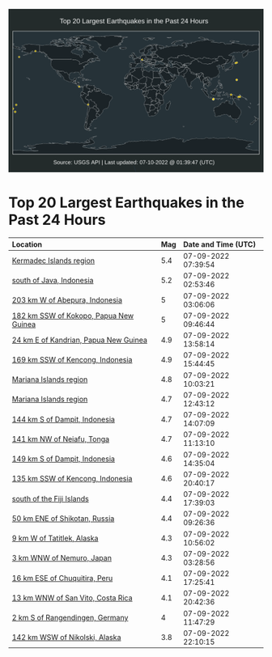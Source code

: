 ![Map](./map.png)

# Top 20 Largest Earthquakes in the Past 24 Hours

| Location | Mag | Date and Time (UTC) |
|:---|:---|:---|
| [Kermadec Islands region](https://earthquake.usgs.gov/earthquakes/eventpage/us6000i167) | 5.4 | 07-09-2022 07:39:54 |
| [south of Java, Indonesia](https://earthquake.usgs.gov/earthquakes/eventpage/us6000i14h) | 5.2 | 07-09-2022 02:53:46 |
| [203 km W of Abepura, Indonesia](https://earthquake.usgs.gov/earthquakes/eventpage/us6000i14j) | 5 | 07-09-2022 03:06:06 |
| [182 km SSW of Kokopo, Papua New Guinea](https://earthquake.usgs.gov/earthquakes/eventpage/us6000i16i) | 5 | 07-09-2022 09:46:44 |
| [24 km E of Kandrian, Papua New Guinea](https://earthquake.usgs.gov/earthquakes/eventpage/us6000i182) | 4.9 | 07-09-2022 13:58:14 |
| [169 km SSW of Kencong, Indonesia](https://earthquake.usgs.gov/earthquakes/eventpage/us6000i18m) | 4.9 | 07-09-2022 15:44:45 |
| [Mariana Islands region](https://earthquake.usgs.gov/earthquakes/eventpage/us6000i16k) | 4.8 | 07-09-2022 10:03:21 |
| [Mariana Islands region](https://earthquake.usgs.gov/earthquakes/eventpage/us6000i17n) | 4.7 | 07-09-2022 12:43:12 |
| [144 km S of Dampit, Indonesia](https://earthquake.usgs.gov/earthquakes/eventpage/us6000i184) | 4.7 | 07-09-2022 14:07:09 |
| [141 km NW of Neiafu, Tonga](https://earthquake.usgs.gov/earthquakes/eventpage/us6000i172) | 4.7 | 07-09-2022 11:13:10 |
| [149 km S of Dampit, Indonesia](https://earthquake.usgs.gov/earthquakes/eventpage/us6000i188) | 4.6 | 07-09-2022 14:35:04 |
| [135 km SSW of Kencong, Indonesia](https://earthquake.usgs.gov/earthquakes/eventpage/us6000i1a3) | 4.6 | 07-09-2022 20:40:17 |
| [south of the Fiji Islands](https://earthquake.usgs.gov/earthquakes/eventpage/us6000i194) | 4.4 | 07-09-2022 17:39:03 |
| [50 km ENE of Shikotan, Russia](https://earthquake.usgs.gov/earthquakes/eventpage/us6000i16g) | 4.4 | 07-09-2022 09:26:36 |
| [9 km W of Tatitlek, Alaska](https://earthquake.usgs.gov/earthquakes/eventpage/ak0228qeea2m) | 4.3 | 07-09-2022 10:56:02 |
| [3 km WNW of Nemuro, Japan](https://earthquake.usgs.gov/earthquakes/eventpage/us6000i154) | 4.3 | 07-09-2022 03:28:56 |
| [16 km ESE of Chuquitira, Peru](https://earthquake.usgs.gov/earthquakes/eventpage/us6000i192) | 4.1 | 07-09-2022 17:25:41 |
| [13 km WNW of San Vito, Costa Rica](https://earthquake.usgs.gov/earthquakes/eventpage/us6000i1a1) | 4.1 | 07-09-2022 20:42:36 |
| [2 km S of Rangendingen, Germany](https://earthquake.usgs.gov/earthquakes/eventpage/us6000i17d) | 4 | 07-09-2022 11:47:29 |
| [142 km WSW of Nikolski, Alaska](https://earthquake.usgs.gov/earthquakes/eventpage/us6000i1ag) | 3.8 | 07-09-2022 22:10:15 |
